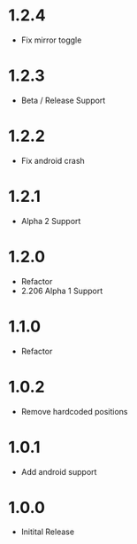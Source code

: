 # 1.2.4

- Fix mirror toggle

# 1.2.3

- Beta / Release Support

# 1.2.2

- Fix android crash

# 1.2.1

- Alpha 2 Support

# 1.2.0

- Refactor
- 2.206 Alpha 1 Support

# 1.1.0

- Refactor

# 1.0.2

- Remove hardcoded positions

# 1.0.1

- Add android support

# 1.0.0

- Initital Release